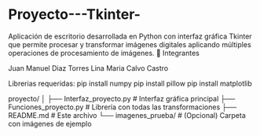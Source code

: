 # Proyecto---Tkinter-
Aplicación de escritorio desarrollada en Python con interfaz gráfica Tkinter que permite procesar y transformar imágenes digitales aplicando múltiples operaciones de procesamiento de imágenes.
👥 Integrantes

Juan Manuel Diaz Torres
Lina Maria Calvo Castro 

Librerias requeridas: 
pip install numpy
pip install pillow
pip install matplotlib 

proyecto/
│
├── Interfaz_proyecto.py          # Interfaz gráfica principal
├── Funciones_proyecto.py         # Librería con todas las transformaciones
├── README.md                      # Este archivo
└── imagenes_prueba/              # (Opcional) Carpeta con imágenes de ejemplo
